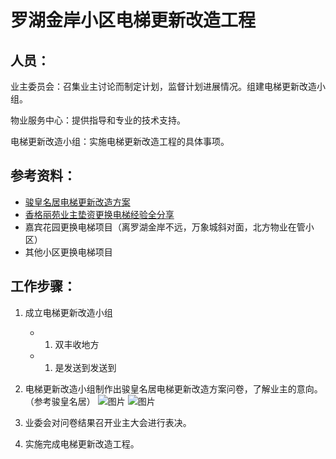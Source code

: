 
# 罗湖金岸小区电梯更新改造工程

## 人员：
业主委员会：召集业主讨论而制定计划，监督计划进展情况。组建电梯更新改造小组。

物业服务中心：提供指导和专业的技术支持。

电梯更新改造小组：实施电梯更新改造工程的具体事项。


## 参考资料：
- [骏皇名居电梯更新改造方案](https://sz.easyye.com/jhmj/thread-261-1-1.html)
- [香格丽苑业主垫资更换电梯经验全分享](https://mp.weixin.qq.com/s?__biz=MzA5ODk0MjA0MQ==&mid=2651318518&idx=1&sn=a8904fd887619687faeec44191464e14&chksm=8b7aa5c0bc0d2cd619a8e41409697902102213d52012564f57b302201ae4d886dea59f4da65c&mpshare=1&scene=1&srcid=11194MsMUcpGp7B00xLfB4lc#rd)
- 嘉宾花园更换电梯项目（离罗湖金岸不远，万象城斜对面，北方物业在管小区）
- 其他小区更换电梯项目

## 工作步骤：

1. 成立电梯更新改造小组
    + 1. 双丰收地方
    + 1. 是发送到发送到
1. 电梯更新改造小组制作出骏皇名居电梯更新改造方案问卷，了解业主的意向。（参考骏皇名居）
![图片](./1.png)
![图片](./2.png)

1. 业委会对问卷结果召开业主大会进行表决。
1. 实施完成电梯更新改造工程。





